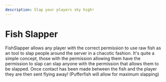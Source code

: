 ```yaml
---
description: Slap your players sky high!
---
```


# Fish Slapper

FishSlapper allows any player with the correct permission to use raw fish as an tool to slap people around the server in a chacotic fashion. It's quite a simple concept, those with the permission allowing them have the permission to slap can slap anyone with the permission that allows them to be slapped. Once contact has been made between the fish and the player they are then sent flying away! \(Pufferfish will allow for maximum slapping\)

